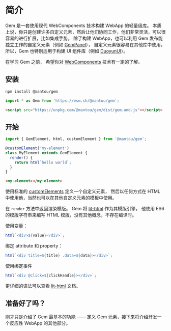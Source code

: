 # 简介

Gem 是一套使用现代 WebComponents 技术构建 WebApp 的轻量级库。
本质上说，你只是创建许多自定义元素，然后让他们协同工作，他们非常灵活，可以很容易的进行扩展，比如集成手势。
除了构建 WebApp，也可以利用 Gem 发布能独立工作的自定义元素（例如 [GemPanel](https://panel.gemjs.org/)），
自定义元素很容易在其他库中使用。
所以，Gem 也特别适用于构建 UI 组件库（例如 [DuoyunUI](https://duoyun-ui.gemjs.org)）。

在学习 Gem 之前，
希望你对 [WebComponents](https://developer.mozilla.org/en-US/docs/Web/Web_Components) 技术有一定的了解。

## 安装

<gbp-code-group>

```bash npm
npm install @mantou/gem
```

```js esm.sh
import * as Gem from 'https://esm.sh/@mantou/gem';
```

```html unpkg.com
<script src="https://unpkg.com/@mantou/gem/dist/gem.umd.js"></script>
```

</gbp-code-group>

## 开始

<gbp-sandpack dependencies="@mantou/gem">

```js index.js
import { GemElement, html, customElement } from '@mantou/gem';

@customElement('my-element')
class MyElement extends GemElement {
  render() {
    return html`hello world`;
  }
}
```

```html index.html
<my-element></my-element>
```

</gbp-sandpack>

使用标准的 [customElements](https://developer.mozilla.org/en-US/docs/Web/API/Window/customElements) 定义一个自定义元素，
然后以任何方式在 HTML 中使用他，当然也可以在其他自定义元素的模板中使用。

在 `render` 方法中返回渲染模版。 Gem 将 [lit-html](https://github.com/Polymer/lit-html) 作为其模版引擎，
他使用 ES6 的模版字符串来编写 HTML 模版，没有其他概念，不存在编译时。

使用变量：

```js
html`<div>${value}</div>`;
```

绑定 attribute 和 property：

```js
html`<div title=${title} .data=${data}></div>`;
```

使用绑定事件

```js
html`<div @click=${clickHandle}></div>`;
```

更详细的语法可以查看 [lit-html](https://lit-html.polymer-project.org/guide) 文档。

## 准备好了吗？

刚才只是介绍了 Gem 最基本的功能 —— 定义 Gem 元素，接下来将介绍开发一个反应性 WebApp 的其他部分。
